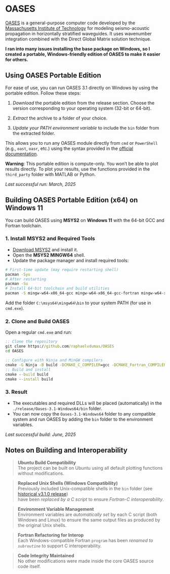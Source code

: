 # OASES

[OASES](https://tlo.mit.edu/technologies/oases-software-modeling-seismo-acoustic-propagation-horizontally-stratified-waveguides) is a general-purpose computer code developed by the [Massachusetts Institute of Technology](http://www.mit.edu/) for modeling seismo-acoustic propagation in horizontally stratified waveguides. It uses wavenumber integration combined with the Direct Global Matrix solution technique.

**I ran into many issues installing the base package on Windows, so I created a portable, Windows-friendly edition of OASES to make it easier for others.**

## Using OASES Portable Edition

For ease of use, you can run OASES 3.1 directly on Windows by using the portable edition. Follow these steps:

1. _Download_ the portable edition from the release section. Choose the version corresponding to your operating system (32-bit or 64-bit).
   
2. _Extract_ the archive to a folder of your choice.

3. _Update your PATH environment variable_ to include the `bin` folder from the extracted folder. 

This allows you to run any OASES module directly from `cmd` or `PowerShell` (e.g., `oast`, `oasr`, etc.) using the syntax provided in the [official documentation](https://github.com/raphaelvdumas/OASES/blob/master/OASES%203.1%20-%20User%20Guide.pdf).

**Warning**: This portable edition is compute-only. You won’t be able to plot results directly. To plot your results, use the functions provided in the `third_party` folder with MATLAB or Python.

_Last successful run: March, 2025_

## Building OASES Portable Edition (x64) on Windows 11 
You can build OASES using **MSYS2** on **Windows 11** with the 64-bit GCC and Fortran toolchain. 

### 1. Install MSYS2 and Required Tools 
- [Download MSYS2](https://www.msys2.org/) and install it. 
- Open the **MSYS2 MINGW64** shell. 
- Update the package manager and install required tools: 
```bash 
# First-time update (may require restarting shell) 
pacman -Syu 
# After restarting 
pacman -Su 
# Install 64-bit toolchain and build utilities 
pacman -S mingw-w64-x86_64-gcc mingw-w64-x86_64-gcc-fortran mingw-w64-x86_64-cmake mingw-w64-x86_64-ninja 
``` 
Add the folder `C:\msys64\mingw64\bin` to your system PATH (for use in `cmd.exe`).

### 2. Clone and Build OASES 
Open a regular `cmd.exe` and run: 
```cmd 
:: Clone the repository 
git clone https://github.com/raphaelvdumas/OASES 
cd OASES 

:: Configure with Ninja and MinGW compilers 
cmake -G Ninja -B build -DCMAKE_C_COMPILER=gcc -DCMAKE_Fortran_COMPILER=gfortran 
:: Build and install 
cmake --build build 
cmake --install build 
``` 

### 3. Result 
- The executables and required DLLs will be placed (automatically) in the `./release/Oases-3.1-Windows64/bin` folder. 
- You can now copy the `Oases-3.1-Windows64` folder to any compatible system and run OASES by adding the `bin` folder to the environment variables.

_Last successful build: June, 2025_

## Notes on Building and Interoperability

> **Ubuntu Build Compatibility**  
> The project can be built on Ubuntu using all default plotting functions without modifications.

> **Replaced Unix Shells (Windows Compatibility)**  
> Previously included Unix-compatible shells in the `bin` folder (see [historical v3.1.0 release](https://github.com/raphaelvdumas/OASES/releases/tag/v3.1.0-historical))  
> have been _replaced by a C script_ to ensure _Fortran-C interoperability_.

> **Environment Variable Management**  
> Environment variables are _automatically set_ by each C script (both Windows and Linux) to ensure the same output files as produced by the original Unix shells.

> **Fortran Refactoring for Interop**  
> Each Windows-compatible Fortran `program` has been _renamed to `subroutine`_ to support C interoperability.

> **Code Integrity Maintained**  
> No other modifications were made inside the core OASES source code itself.
